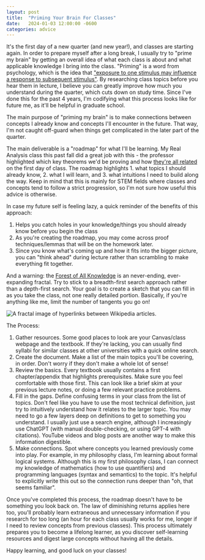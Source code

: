 ```yaml
---
layout: post
title:  "Priming Your Brain For Classes"
date:   2024-01-03 12:00:00 -0600
categories: advice
---
```


It's the first day of a new quarter (and new year!), and classes are starting again. In order to prepare myself after a long break, I usually try to "prime my brain" by getting an overall idea of what each class is about and what applicable knowledge I bring into the class. "Priming" is a word from psychology, which is the idea that ["exposure to one stimulus may influence a response to subsequent stimulus"](https://en.wikipedia.org/wiki/Priming_(psychology)). By researching class topics before you hear them in lecture, I believe you can greatly improve how much you understand during the quarter, which cuts down on study time. Since I've done this for the past 4 years, I'm codifying what this process looks like for future me, as it'll be helpful in graduate school.

The main purpose of "priming my brain" is to make connections between concepts I already know and concepts I'll encounter in the future. That way, I'm not caught off-guard when things get complicated in the later part of the quarter. 

The main deliverable is a "roadmap" for what I'll be learning. My Real Analysis class this past fall did a great job with this - the professor highlighted which key theorems we'd be proving and how [they're all related](https://sites.math.northwestern.edu/~scanez/courses/320/notes/lecture-notes-320-1.pdf) on the first day of class. The roadmap highlights 1. what topics I should already know, 2. what I will learn, and 3. what intuitions I need to build along the way. Keep in mind that this is mainly for STEM fields where classes and concepts tend to follow a strict progression, so I'm not sure how useful this advice is otherwise.

In case my future self is feeling lazy, a quick reminder of the benefits of this approach:
1. Helps you catch holes in your knowledge/things you should already know before you begin the class
2. As you're creating the roadmap, you may come across proof techniques/lemmas that will be on the homework later.
3. Since you know what's coming up and how it fits into the bigger picture, you can "think ahead" during lecture rather than scrambling to make everything fit together.

And a warning: the [Forest of All Knowledge](https://www.lunarmobiscuit.com/the-forest-of-all-knowledge/) is an never-ending, ever-expanding fractal. Try to stick to a breadth-first search approach rather than a depth-first search. Your goal is to create a sketch that you can fill in as you take the class, not one really detailed portion. Basically, if you're anything like me, limit the number of tangents you go on!

![A fractal image of hyperlinks between Wikipedia articles.](/assets/wikipedia_fractal.png)

The Process:
1. Gather resources. Some good places to look are your Canvas/class webpage and the textbook. If they're lacking, you can usually find syllabi for similar classes at other universities with a quick online search.
2. Create the document. Make a list of the main topics you'll be covering, in order. Don't worry if they don't make a whole lot of sense!
3. Review the basics. Every textbook usually contains a first chapter/appendix that highlights prerequisites. Make sure you feel comfortable with those first. This can look like a brief skim at your previous lecture notes, or doing a few relevant practice problems.
4. Fill in the gaps. Define confusing terms in your class from the list of topics. Don't feel like you have to use the most technical definition, just try to intuitively understand how it relates to the larger topic. You may need to go a few layers deep on definitions to get to something you understand. I usually just use a search engine, although I increasingly use ChatGPT (with manual double-checking, or using GPT-4 with citations). YouTube videos and blog posts are another way to make this information digestible.
5. Make connections. Spot where concepts you learned previously come into play. For example, in my philosophy class, I'm learning about formal logical systems. Although this is my first philosophy class, I can connect my knowledge of mathematics (how to use quantifiers) and programming languages (syntax and semantics) to the topic. It's helpful to explicitly write this out so the connection runs deeper than "oh, that seems familiar".

Once you've completed this process, the roadmap doesn't have to be something you look back on. The law of diminishing returns applies here too, you'll probably learn extraneous and unnecessary information if you research for too long (an hour for each class usually works for me, longer if I need to review concepts from previous classes). This process ultimately prepares you to become a lifelong learner, as you discover self-learning resources and digest large concepts without having all the details.

Happy learning, and good luck on your classes!
